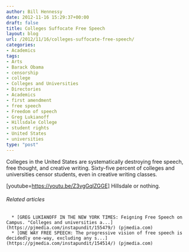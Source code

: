 ```yaml
---
author: Bill Hennessy
date: 2012-11-16 15:29:37+00:00
draft: false
title: Colleges Suffocate Free Speech
layout: blog
url: /2012/11/16/colleges-suffocate-free-speech/
categories:
- Academics
tags:
- Arts
- Barack Obama
- censorship
- college
- Colleges and Universities
- Directories
- Academics
- first amendment
- free speech
- Freedom of speech
- Greg Lukianoff
- Hillsdale College
- student rights
- United States
- universities
type: "post"
---
```


Colleges in the United States are systematically destroying free speech, free thought, and creative writing. Sixty-five percent of colleges and universities censor students, even in creative writing classes.

[youtube=https://youtu.be/Z3vgGqlZGGE]
Hillsdale or nothing.


###### Related articles





	  * [GREG LUKIANOFF IN THE NEW YORK TIMES: Feigning Free Speech on Campus. "Colleges and universities a...](https://pjmedia.com/instapundit/155479/) (pjmedia.com)
	  * [ONE WAY FREE SPEECH: The progressive vision of free speech is decidedly one-way, excluding any s...](https://pjmedia.com/instapundit/154514/) (pjmedia.com)


